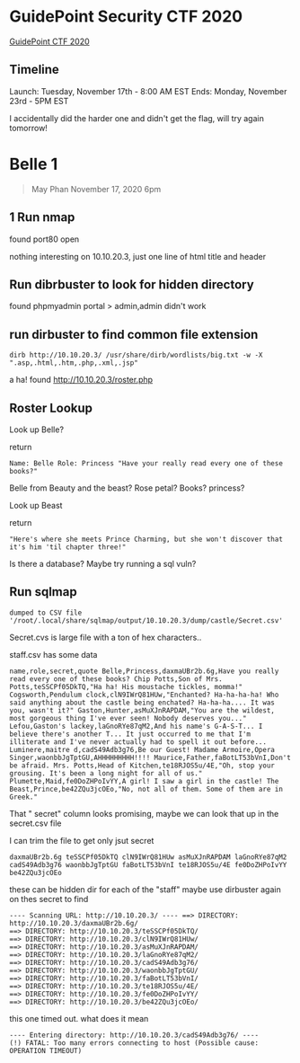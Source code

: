 # GuidePoint Security CTF 2020

[GuidePoint CTF 2020](https://www.youtube.com/redirect?event=video_description&v=yJF0YPd8lDw&q=https%3A%2F%2Fgo.guidepointsecurity.com%2F2020_11_17_Corp_CaptureTheFlag_Digital_01-Registration-LP.html&redir_token=QUFFLUhqbVVlSTdCOGFwVDF1Z0FTVEU4MGswdWZ5OHNJZ3xBQ3Jtc0ttcjdhR0dld3lkUFJuNHhQQ3lwMEFEYkkycVdfbnlfT0N0ZndzWGFBVGttaExKazJjZm56Z3ktanFGSWdwaExZQ0dya0U4MmFHQ1R6M0pUWlY2alEyVDBTbEg5VG1BOS1uZXdRaGdmZURDNHF3RjB5dw%3D%3D)

## Timeline

Launch: Tuesday, November 17th - 8:00 AM EST
Ends: Monday, November 23rd - 5PM EST

I accidentally did the harder one and didn't get the flag, will try again tomorrow!


# Belle 1
> May Phan November 17, 2020 6pm

## 1 Run nmap

found port80 open

nothing interesting on 10.10.20.3, just one line of html title and header

## Run dibrbuster to look for hidden directory

found phpmyadmin portal > admin,admin didn't work

## run dirbuster to find common file extension


````
dirb http://10.10.20.3/ /usr/share/dirb/wordlists/big.txt -w -X ".asp,.html,.htm,.php,.xml,.jsp"
````

a ha! found http://10.10.20.3/roster.php



## Roster Lookup

Look up Belle?

return 

``
Name: Belle
Role: Princess
"Have your really read every one of these books?"
``

Belle from Beauty and the beast? Rose petal? Books? princess?

Look up Beast

return 

```
"Here's where she meets Prince Charming, but she won't discover that it's him 'til chapter three!"
```
Is there a database? Maybe try running a sql vuln?

## Run sqlmap 

```
dumped to CSV file '/root/.local/share/sqlmap/output/10.10.20.3/dump/castle/Secret.csv'

```

Secret.cvs is large file with a ton of hex characters.. 

staff.csv has some data

``
name,role,secret,quote
Belle,Princess,daxmaUBr2b.6g,Have you really read every one of these books?
Chip Potts,Son of Mrs. Potts,teSSCPf05DkTQ,"Ha ha! His moustache tickles, momma!"
Cogsworth,Pendulum clock,clN9IWrQ81HUw,"Enchanted? Ha-ha-ha-ha! Who said anything about the castle being enchated? Ha-ha-ha.... It was you, wasn't it?"
Gaston,Hunter,asMuXJnRAPDAM,"You are the wildest, most gorgeous thing I've ever seen! Nobody deserves you..."
Lefou,Gaston's lackey,laGnoRYe87qM2,And his name's G-A-S-T... I believe there's another T... It just occurred to me that I'm illiterate and I've never actually had to spell it out before... 
Luminere,maitre d,cadS49Adb3g76,Be our Guest!
Madame Armoire,Opera Singer,waonbbJgTptGU,AHHHHHHHHH!!!!
Maurice,Father,faBotLT53bVnI,Don't be afraid.
Mrs. Potts,Head of Kitchen,te18RJOS5u/4E,"Oh, stop your grousing. It's been a long night for all of us."
Plumette,Maid,fe0DoZHPoIvYY,A girl! I saw a girl in the castle!
The Beast,Prince,be42ZQu3jcOEo,"No, not all of them. Some of them are in Greek."
``

That " secret"  column looks promising, maybe we can look that up in the secret.csv file

I can trim the file to get only jsut secret

``
daxmaUBr2b.6g
teSSCPf05DkTQ
clN9IWrQ81HUw
asMuXJnRAPDAM
laGnoRYe87qM2
cadS49Adb3g76
waonbbJgTptGU
faBotLT53bVnI
te18RJOS5u/4E
fe0DoZHPoIvYY
be42ZQu3jcOEo
``

these can be hidden dir for each of the "staff"
 maybe use dirbuster again on thes secret to find 

``
---- Scanning URL: http://10.10.20.3/ ----
==> DIRECTORY: http://10.10.20.3/daxmaUBr2b.6g/                                                                      
==> DIRECTORY: http://10.10.20.3/teSSCPf05DkTQ/                                                                      
==> DIRECTORY: http://10.10.20.3/clN9IWrQ81HUw/                                                                      
==> DIRECTORY: http://10.10.20.3/asMuXJnRAPDAM/                                                                      
==> DIRECTORY: http://10.10.20.3/laGnoRYe87qM2/                                                                      
==> DIRECTORY: http://10.10.20.3/cadS49Adb3g76/                                                                      
==> DIRECTORY: http://10.10.20.3/waonbbJgTptGU/                                                                      
==> DIRECTORY: http://10.10.20.3/faBotLT53bVnI/                                                                      
==> DIRECTORY: http://10.10.20.3/te18RJOS5u/4E/                                                                      
==> DIRECTORY: http://10.10.20.3/fe0DoZHPoIvYY/                                                                      
==> DIRECTORY: http://10.10.20.3/be42ZQu3jcOEo/ 
``


this one timed out. what does it mean

``
---- Entering directory: http://10.10.20.3/cadS49Adb3g76/ ----                                                                             
(!) FATAL: Too many errors connecting to host
    (Possible cause: OPERATION TIMEOUT)
``

